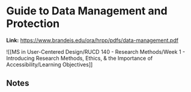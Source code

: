 # Guide to Data Management and Protection
**Link:** https://www.brandeis.edu/ora/hrpp/pdfs/data-management.pdf


![[MS in User-Centered Design/RUCD 140 - Research Methods/Week 1 - Introducing Research Methods, Ethics, & the Importance of Accessibility/Learning Objectives]]

## Notes

